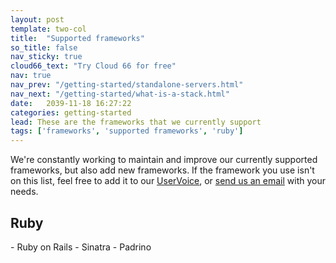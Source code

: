 ```yaml
---
layout: post
template: two-col
title:  "Supported frameworks"
so_title: false
nav_sticky: true
cloud66_text: "Try Cloud 66 for free"
nav: true
nav_prev: "/getting-started/standalone-servers.html"
nav_next: "/getting-started/what-is-a-stack.html"
date:   2039-11-18 16:27:22
categories: getting-started
lead: These are the frameworks that we currently support
tags: ['frameworks', 'supported frameworks', 'ruby']
---
```


We're constantly working to maintain and improve our currently supported frameworks, but also add new frameworks. If the framework you use isn't on this list, feel free to add it to our [UserVoice](https://cloud66.uservoice.com/), or <a href="mailto:hello@cloud66.com">send us an email</a> with your needs.

<h2 id=ruby>Ruby</h2>
- Ruby on Rails
- Sinatra
- Padrino
